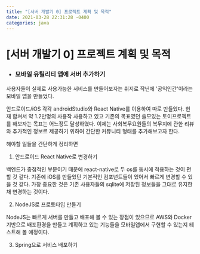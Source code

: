 ```yaml
---
title: "[서버 개발기 0] 프로젝트 계획 및 목적"
date: 2021-03-28 22:31:28 -0400
categories: java
---
```


# [서버 개발기 0] 프로젝트 계획 및 목적

- ### 모바일 유틸리티 앱에 서버 추가하기

사용자들이 실제로 사용가능한 서비스를 만들어보자는 취지로 작년에 '공익인간'이라는 모바일 앱을 만들었다.

안드로이드/iOS 각각 androidStudio와 React Native를 이용하여 따로 만들었다. 현재 합쳐서 약 1.2만명의 사용작 사용하고 있고
기존의 목표였던 쓸모있는 토이프로젝트를 해보자는 목표는 어느정도 달성하였다. 
이제는 사회복무요원들의 복무지에 관한 리뷰와 추가적인 정보르 제공하기 위하여 간단한 커뮤니티 형태를 추가해보고자 한다.

해야할 일들을 간단하게 정리하면
1. 안드로이드 React Native로 변경하기 

  백엔드가 중점적인 부분이기 때문에 react-native로 두 os를 동시에 적용하는 것이 편할 것 같다. 기존에 iOS를 만들었던 기본적인 컴포넌트들이 있어서
  빠르게 변경할 수 있을 것 같다. 가장 중요한 것은 기존 사용자들의 sqlite에 저장된 정보들을 그대로 유지한채 변경하는 것이다.
  
2. NodeJS로 프로토타입 만들기 
  
  NodeJS는 빠르게 서버를 만들고 배포해 볼 수 있는 장점이 있으므로 AWS와 Docker기반으로 배포환경을 만들고 
  계획하고 있는 기능들을 모바일앱에서 구현할 수 있는지 테스트해 볼 예정이다. 

3. Spring으로 서비스 배포하기



